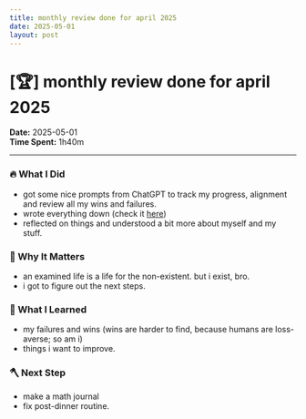 ```yaml
---
title: monthly review done for april 2025
date: 2025-05-01
layout: post
---
```

# [🏆]  monthly review done for april 2025

**Date:** 2025-05-01  
**Time Spent:** 1h40m 

---

### 🔥 What I Did
- got some nice prompts from ChatGPT to track my progress, alignment and review all my wins and failures.
- wrote everything down (check it [here](https://github.com/moiSentineL/war-of-becoming/blob/main/reflections/monthly-2025-04-April.md))
- reflected on things and understood a bit more about myself and my stuff.

### 🎯 Why It Matters
- an examined life is a life for the non-existent. but i exist, bro.
- i got to figure out the next steps.

### 🧠 What I Learned
- my failures and wins (wins are harder to find, because humans are loss-averse; so am i)
- things i want to improve.

### 🪓 Next Step
- make a math journal
- fix post-dinner routine.
